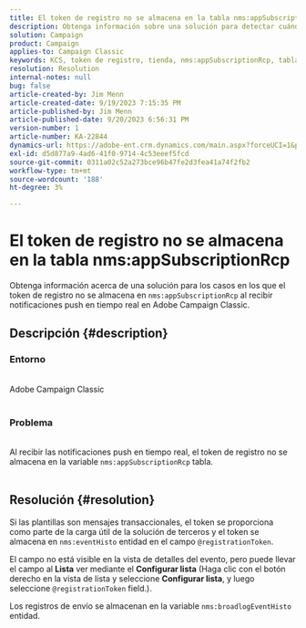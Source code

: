 ```yaml
---
title: El token de registro no se almacena en la tabla nms:appSubscriptionRcp
description: Obtenga información sobre una solución para detectar cuándo el token de registro no se almacena en la tabla nms:appSubscriptionRcp al recibir notificaciones push en tiempo real.
solution: Campaign
product: Campaign
applies-to: Campaign Classic
keywords: KCS, token de registro, tienda, nms:appSubscriptionRcp, tabla, preguntas frecuentes, ACC, Adobe Campaign Classic, notificaciones push, @registrationToken, nms:eventHisto, Configurar lista, registros de envío, nms:broadlogEventHisto
resolution: Resolution
internal-notes: null
bug: false
article-created-by: Jim Menn
article-created-date: 9/19/2023 7:15:35 PM
article-published-by: Jim Menn
article-published-date: 9/20/2023 6:56:31 PM
version-number: 1
article-number: KA-22844
dynamics-url: https://adobe-ent.crm.dynamics.com/main.aspx?forceUCI=1&pagetype=entityrecord&etn=knowledgearticle&id=44bc4ae6-2057-ee11-be6f-6045bd006268
exl-id: d5d877a9-4ad6-41f0-9714-4c53eeef5fcd
source-git-commit: 0311a02c52a273bce96b47fe2d3fea41a74f2fb2
workflow-type: tm+mt
source-wordcount: '188'
ht-degree: 3%

---
```


# El token de registro no se almacena en la tabla nms:appSubscriptionRcp


Obtenga información acerca de una solución para los casos en los que el token de registro no se almacena en `nms:appSubscriptionRcp` al recibir notificaciones push en tiempo real en Adobe Campaign Classic.

## Descripción {#description}




### Entorno


<br>Adobe Campaign Classic<br><br>


### Problema


<br>Al recibir las notificaciones push en tiempo real, el token de registro no se almacena en la variable `nms:appSubscriptionRcp` tabla.<br><br>



## Resolución {#resolution}


Si las plantillas son mensajes transaccionales, el token se proporciona como parte de la carga útil de la solución de terceros y el token se almacena en `nms:eventHisto` entidad en el campo `@registrationToken`.

El campo no está visible en la vista de detalles del evento, pero puede llevar el campo al <b>Lista</b> ver mediante el <b>Configurar lista</b> (Haga clic con el botón derecho en la vista de lista y seleccione <b>Configurar lista</b>, y luego seleccione `@registrationToken` field.).

Los registros de envío se almacenan en la variable `nms:broadlogEventHisto` entidad.
